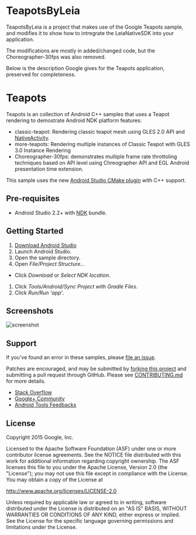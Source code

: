 TeapotsByLeia
======
TeapotsByLeia is a project that makes use of the Google Teapots sample, and modifies it to show how to intregrate the LeiaNativeSDK into your application.

The modifications are mostly in added/changed code, but the Choreographer-30fps was also removed.

Below is the description Google gives for the Teapots application, preserved for completeness.

Teapots
======
Teapots is an collection of Android C++ samples that uses a Teapot rendering to demostrate Android NDK platform features:
- classic-teapot: Rendering classic teapot mesh using GLES 2.0 API and [NativeActivity](http://developer.android.com/reference/android/app/NativeActivity.html).
- more-teapots: Rendering multiple instances of Classic Teapot with GLES 3.0 Instance Rendering
- Choreographer-30fps: demonstrates multiple frame rate throttoling techniques based on API level using Chreographer API and EGL Android presentation time extension.

This sample uses the new [Android Studio CMake plugin](http://tools.android.com/tech-docs/external-c-builds) with C++ support.

Pre-requisites
--------------
- Android Studio 2.2+ with [NDK](https://developer.android.com/ndk/) bundle.

Getting Started
---------------
1. [Download Android Studio](http://developer.android.com/sdk/index.html)
1. Launch Android Studio.
1. Open the sample directory.
1. Open *File/Project Structure...*
  - Click *Download* or *Select NDK location*.
1. Click *Tools/Android/Sync Project with Gradle Files*.
1. Click *Run/Run 'app'*.

Screenshots
-----------
![screenshot](screenshot.png)

Support
-------
If you've found an error in these samples, please [file an issue](https://github.com/googlesamples/android-ndk/issues/new).

Patches are encouraged, and may be submitted by [forking this project](https://github.com/googlesamples/android-ndk/fork) and
submitting a pull request through GitHub. Please see [CONTRIBUTING.md](../CONTRIBUTING.md) for more details.

- [Stack Overflow](http://stackoverflow.com/questions/tagged/android-ndk)
- [Google+ Community](https://plus.google.com/communities/105153134372062985968)
- [Android Tools Feedbacks](http://tools.android.com/feedback)

License
-------
Copyright 2015 Google, Inc.

Licensed to the Apache Software Foundation (ASF) under one or more contributor
license agreements.  See the NOTICE file distributed with this work for
additional information regarding copyright ownership.  The ASF licenses this
file to you under the Apache License, Version 2.0 (the "License"); you may not
use this file except in compliance with the License.  You may obtain a copy of
the License at

  http://www.apache.org/licenses/LICENSE-2.0

Unless required by applicable law or agreed to in writing, software
distributed under the License is distributed on an "AS IS" BASIS, WITHOUT
WARRANTIES OR CONDITIONS OF ANY KIND, either express or implied.  See the
License for the specific language governing permissions and limitations under
the License.
